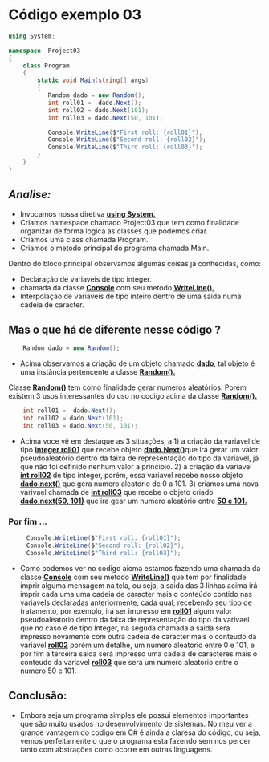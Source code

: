 <h1> Código exemplo 03 </h1>

```csharp
using System;

namespace  Project03
{
    class Program
    {
        static void Main(string[] args) 
        {
           Random dado = new Random();
           int roll01 =  dado.Next();
           int roll02 = dado.Next(101);
           int roll03 = dado.Next(50, 101);

           Console.WriteLine($"First roll: {roll01}");
           Console.WriteLine($"Second roll: {roll02}");
           Console.WriteLine($"Third roll: {roll03}");                    
        }
    }
}
```
<h2><b><i> Analise: </i></b></h2>

- Invocamos nossa diretiva <u><b>using System.</b></u>
- Criamos namespace chamado Project03 que tem como finalidade organizar de forma logica as classes que podemos criar.
- Criamos uma class chamada Program.
- Criamos o metodo principal do programa chamada Main.

<p> Dentro do bloco principal observamos algumas coisas ja conhecidas, como: 

- Declaração de variaveis de tipo integer.
- chamada da classe <u><b>Console</b></u> com seu metodo <u><b>WriteLine().</b></u>
- Interpolação de variaveis de tipo inteiro dentro de uma saida numa cadeia de caracter.

<h2> Mas o que há de diferente nesse código ?</h2>

```csharp
    Random dado = new Random();
```
- Acima observamos a criação de um objeto chamado <u><b>dado</b></u>, tal objeto é uma instância pertencente a classe <u><b>Random().</b></u>
<p> Classe <u><b>Random()</b></u> tem como finalidade gerar numeros aleatórios. Porém existem 3 usos interessantes do uso no codigo acima da classe <u><b>Random().</b></u> </p>

```csharp
    int roll01 =  dado.Next();
    int roll02 = dado.Next(101);
    int roll03 = dado.Next(50, 101);
```
- Acima voce vê em destaque as 3 situações, a 1) a criação da variavel de tipo <u><b>integer roll01</b></u> que recebe objeto <u><b>dado.Next()</b></u>que irá gerar um valor pseudoaleatório dentro da faixa de representação do tipo da variável, já que não foi definido nenhum valor a principio. 2) a criação da variavel <u><b>int roll02</b></u> de tipo integer, porém, essa variavel recebe nosso objeto <u><b>dado.next()</b></u> que gera numero aleatorio de 0 a 101. 3) criamos uma nova varivael chamada de <u><b>int roll03</b></u> que recebe o objeto criado <u><b>dado.next(50, 101)</b></u> que ira gear um numero aleatório entre <u><b>50 e 101.</b></u>

<h3><b>Por fim ...</b></h3>

```csharp
     Console.WriteLine($"First roll: {roll01}");
     Console.WriteLine($"Second roll: {roll02}");
     Console.WriteLine($"Third roll: {roll03}");  
```
- Como podemos ver no codigo aicma estamos fazendo uma chamada da classe <u><b>Console</b></u> com seu metodo <u><b>WriteLine()</b></u> que tem por finalidade imprir alguma mensagem na tela, ou seja, a saida das 3 linhas acima irá imprir cada uma uma cadeia de caracter mais o conteúdo contido nas variavels declaradas anteriormente, cada qual, recebendo seu tipo de tratamento, por exemplo, irá ser impresso em <u><b>roll01</b></u> algum valor pseudoaleatorio dentro da faixa de representação do tipo da varivael que no caso é de tipo Integer, na seguda chamada a saida sera impresso novamente com outra cadeia de caracter mais o conteudo da variavel <u><b>roll02</b></u>  porém um detalhe, um numero aleatorio entre 0 e 101, e por fim a terceira saida será impresso uma cadeia de caracteres mais o conteudo da variavel <u><b>roll03</b></u> que será um numero aleatorio entre o numero 50 e 101.

<h2><b>Conclusão: </b></h2>

- Embora seja um programa simples ele possui elementos importantes que são muito usados no desenvolvimento de sistemas. No meu ver a grande vantagem do codigo em C# é ainda a claresa do código, ou seja, vemos perfeitamente o que o programa esta fazendo sem nos perder tanto com abstrações como ocorre em outras linguagens.
